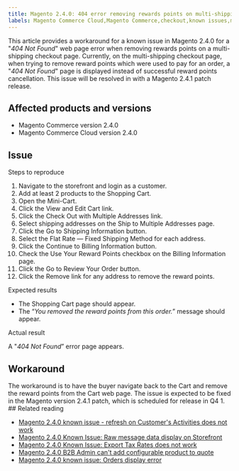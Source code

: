 ```yaml
---
title: Magento 2.4.0: 404 error removing rewards points on multi-shipping checkout
labels: Magento Commerce Cloud,Magento Commerce,checkout,known issues,multishipping,404 error,2.4.0,shopping cart,rewards points
---
```


This article provides a workaround for a known issue in Magento 2.4.0 for a "_404 Not Found_" web page error when removing rewards points on a multi-shipping checkout page. Currently, on the multi-shipping checkout page, when trying to remove reward points which were used to pay for an order,  a "_404 Not Found_" page is displayed instead of successful reward points cancellation. This issue will be resolved in with a Magento 2.4.1 patch release.

## Affected products and versions

* Magento Commerce version 2.4.0
* Magento Commerce Cloud version 2.4.0

## Issue

Steps to reproduce

1. Navigate to the storefront and login as a customer. 
1. Add at least 2 products to the Shopping Cart. 
1. Open the Mini-Cart.
1. Click the View and Edit Cart link.
1. Click the Check Out with Multiple Addresses link.
1. Select shipping addresses on the Ship to Multiple Addresses page.
1. Click the Go to Shipping Information button. 
1. Select the Flat Rate — Fixed Shipping Method for each address.
1. Click the Continue to Billing Information button.
1. Check the Use Your Reward Points checkbox on the Billing Information page.
1. Click the Go to Review Your Order button.
1. Click the Remove link for any address to remove the reward points.

Expected results

* The Shopping Cart page should appear.
* The “_You removed the reward points from this order._” message should appear.

Actual result

A "_404 Not Found_” error page appears.

## Workaround

The workaround is to have the buyer navigate back to the Cart and remove the reward points from the Cart web page. The issue is expected to be fixed in the Magento version 2.4.1 patch, which is scheduled for release in Q4 1. ## Related reading

* [Magento 2.4.0 known issue - refresh on Customer's Activities does not work](https://support.magento.com/hc/en-us/articles/360046091332)
* [Magento 2.4.0 Known Issue: Raw message data display on Storefront](https://support.magento.com/hc/en-us/articles/360045804332)
* [Magento 2.4.0 Known Issue: Export Tax Rates does not work](https://support.magento.com/hc/en-us/articles/360045850032)
* [Magento 2.4.0 B2B Admin can't add configurable product to quote](https://support.magento.com/hc/en-us/articles/360046801971)
* [Magento 2.4.0 known issue: Orders display error](https://support.magento.com/hc/en-us/articles/360046802271)
